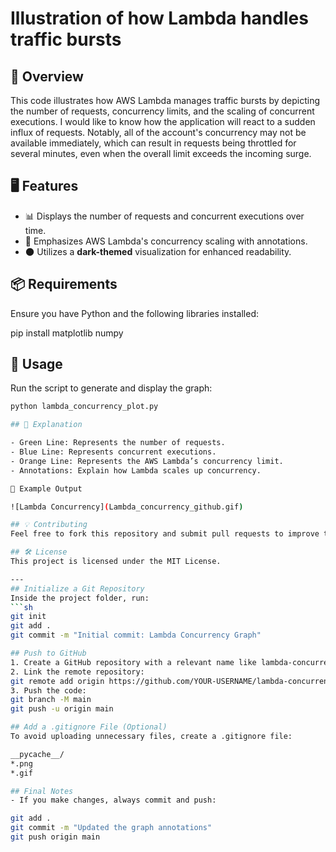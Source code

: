# Illustration of how Lambda handles traffic bursts

## 📌 Overview
This code illustrates how AWS Lambda manages traffic bursts by depicting the number of requests, concurrency limits, and the scaling of concurrent executions. I would like to know how the application will react to a sudden influx of requests. Notably, all of the account's concurrency may not be available immediately, which can result in requests being throttled for several minutes, even when the overall limit exceeds the incoming surge.

## 🖥️ Features
- 📊 Displays the number of requests and concurrent executions over time. 
- 🔹 Emphasizes AWS Lambda's concurrency scaling with annotations. 
- 🌑 Utilizes a **dark-themed** visualization for enhanced readability.

## 📦 Requirements
Ensure you have Python and the following libraries installed:

pip install matplotlib numpy

## 🚀 Usage
Run the script to generate and display the graph:

```sh
python lambda_concurrency_plot.py

## 📝 Explanation

- Green Line: Represents the number of requests.
- Blue Line: Represents concurrent executions.
- Orange Line: Represents the AWS Lambda’s concurrency limit.
- Annotations: Explain how Lambda scales up concurrency.

📸 Example Output

![Lambda Concurrency](Lambda_concurrency_github.gif)

## 💡 Contributing
Feel free to fork this repository and submit pull requests to improve the script.

## 🛠️ License
This project is licensed under the MIT License.

---
## Initialize a Git Repository
Inside the project folder, run:
```sh
git init
git add .
git commit -m "Initial commit: Lambda Concurrency Graph"

## Push to GitHub
1. Create a GitHub repository with a relevant name like lambda-concurrency-graph.
2. Link the remote repository:
git remote add origin https://github.com/YOUR-USERNAME/lambda-concurrency-graph.git
3. Push the code:
git branch -M main
git push -u origin main

## Add a .gitignore File (Optional)
To avoid uploading unnecessary files, create a .gitignore file:

__pycache__/
*.png
*.gif

## Final Notes
- If you make changes, always commit and push:

git add .
git commit -m "Updated the graph annotations"
git push origin main

